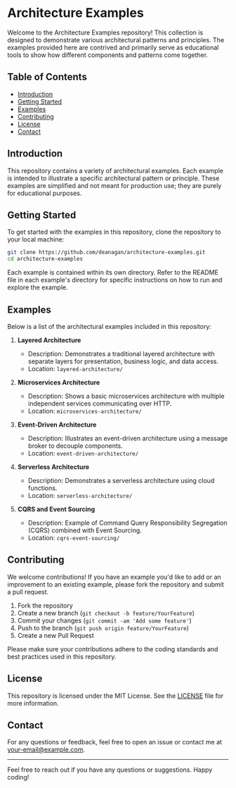 
# Architecture Examples

Welcome to the Architecture Examples repository! This collection is designed to demonstrate various architectural patterns and principles. The examples provided here are contrived and primarily serve as educational tools to show how different components and patterns come together.

## Table of Contents
- [Introduction](#introduction)
- [Getting Started](#getting-started)
- [Examples](#examples)
- [Contributing](#contributing)
- [License](#license)
- [Contact](#contact)

## Introduction

This repository contains a variety of architectural examples. Each example is intended to illustrate a specific architectural pattern or principle. These examples are simplified and not meant for production use; they are purely for educational purposes.

## Getting Started

To get started with the examples in this repository, clone the repository to your local machine:

```bash
git clone https://github.com/deanagan/architecture-examples.git
cd architecture-examples
```

Each example is contained within its own directory. Refer to the README file in each example's directory for specific instructions on how to run and explore the example.

## Examples

Below is a list of the architectural examples included in this repository:

1. **Layered Architecture**
   - Description: Demonstrates a traditional layered architecture with separate layers for presentation, business logic, and data access.
   - Location: `layered-architecture/`

2. **Microservices Architecture**
   - Description: Shows a basic microservices architecture with multiple independent services communicating over HTTP.
   - Location: `microservices-architecture/`

3. **Event-Driven Architecture**
   - Description: Illustrates an event-driven architecture using a message broker to decouple components.
   - Location: `event-driven-architecture/`

4. **Serverless Architecture**
   - Description: Demonstrates a serverless architecture using cloud functions.
   - Location: `serverless-architecture/`

5. **CQRS and Event Sourcing**
   - Description: Example of Command Query Responsibility Segregation (CQRS) combined with Event Sourcing.
   - Location: `cqrs-event-sourcing/`

## Contributing

We welcome contributions! If you have an example you'd like to add or an improvement to an existing example, please fork the repository and submit a pull request.

1. Fork the repository
2. Create a new branch (`git checkout -b feature/YourFeature`)
3. Commit your changes (`git commit -am 'Add some feature'`)
4. Push to the branch (`git push origin feature/YourFeature`)
5. Create a new Pull Request

Please make sure your contributions adhere to the coding standards and best practices used in this repository.

## License

This repository is licensed under the MIT License. See the [LICENSE](LICENSE) file for more information.

## Contact

For any questions or feedback, feel free to open an issue or contact me at [your-email@example.com](mailto:your-email@example.com).

---

Feel free to reach out if you have any questions or suggestions. Happy coding!

